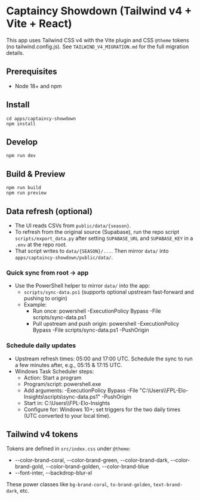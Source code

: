 # Captaincy Showdown (Tailwind v4 + Vite + React)

This app uses Tailwind CSS v4 with the Vite plugin and CSS `@theme` tokens (no tailwind.config.js). See `TAILWIND_V4_MIGRATION.md` for the full migration details.

## Prerequisites
- Node 18+ and npm

## Install
```
cd apps/captaincy-showdown
npm install
```

## Develop
```
npm run dev
```

## Build & Preview
```
npm run build
npm run preview
```

## Data refresh (optional)
- The UI reads CSVs from `public/data/{season}`.
- To refresh from the original source (Supabase), run the repo script `scripts/export_data.py` after setting `SUPABASE_URL` and `SUPABASE_KEY` in a `.env` at the repo root.
- That script writes to `data/{SEASON}/...`. Then mirror `data/` into `apps/captaincy-showdown/public/data/`.

### Quick sync from root → app
- Use the PowerShell helper to mirror `data/` into the app:
	- `scripts/sync-data.ps1` (supports optional upstream fast‑forward and pushing to origin)
	- Example:
		- Run once: powershell -ExecutionPolicy Bypass -File scripts/sync-data.ps1
		- Pull upstream and push origin: powershell -ExecutionPolicy Bypass -File scripts/sync-data.ps1 -PushOrigin

### Schedule daily updates
- Upstream refresh times: 05:00 and 17:00 UTC. Schedule the sync to run a few minutes after, e.g., 05:15 & 17:15 UTC.
- Windows Task Scheduler steps:
	- Action: Start a program
	- Program/script: powershell.exe
	- Add arguments:
		-ExecutionPolicy Bypass -File "C:\\Users\\<you>\\FPL-Elo-Insights\\scripts\\sync-data.ps1" -PushOrigin
	- Start in: C:\\Users\\<you>\\FPL-Elo-Insights
	- Configure for: Windows 10+; set triggers for the two daily times (UTC converted to your local time).

## Tailwind v4 tokens
Tokens are defined in `src/index.css` under `@theme`:
- --color-brand-coral, --color-brand-green, --color-brand-dark, --color-brand-gold, --color-brand-golden, --color-brand-blue
- --font-inter, --backdrop-blur-xl

These power classes like `bg-brand-coral`, `to-brand-golden`, `text-brand-dark`, etc.
